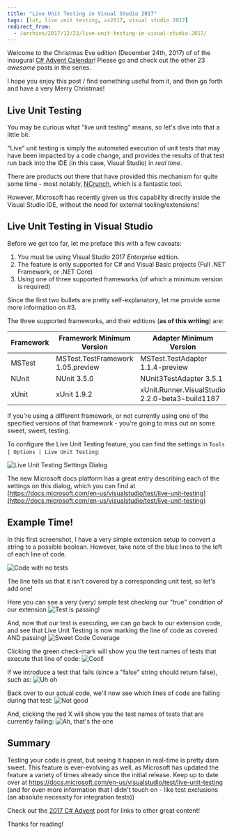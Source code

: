 ```yaml
---
title: "Live Unit Testing in Visual Studio 2017"
tags: [lut, live unit testing, vs2017, visual studio 2017]
redirect_from:
  - /archive/2017/12/23/live-unit-testing-in-visual-studio-2017/
---
```


Welcome to the Christmas Eve edition (December 24th, 2017) of of the inaugural [C# Advent Calendar](https://crosscuttingconcerns.com/The-First-C-Advent-Calendar)!  Please go and check out the other 23 *awesome* posts in the series.

I hope you enjoy this post / find something useful from it, and then go forth and have a very Merry Christmas!

## Live Unit Testing
You may be curious what "live unit testing" means, so let's dive into that a little bit.

"Live" unit testing is simply the automated execution of unit tests that may have been impacted by a code change, and provides the results of that test run
back into the IDE (in this case, Visual Studio) in *real time*.

There are products out there that have provided this mechanism for quite some time - most notably, [NCrunch](http://www.ncrunch.net/), which is a fantastic tool.

However, Microsoft has recently given us this capability directly inside the Visual Studio IDE, without the need for external tooling/extensions!

## Live Unit Testing in Visual Studio
Before we get too far, let me preface this with a few caveats:

1. You must be using Visual Studio 2017 *Enterprise* edition.
2. The feature is only supported for C# and Visual Basic projects (Full .NET Framework, or .NET Core)
3. Using one of three supported frameworks (of which a minimum version is required)

Since the first two bullets are pretty self-explanatory, let me provide some more information on #3.

The three supported frameworks, and their editions (**as of this writing**) are:

|Framework|Framework Minimum Version        |Adapter Minimum Version                        |
|---------|---------------------------------|-----------------------------------------------|
|MSTest   |MSTest.TestFramework 1.05.preview|MSTest.TestAdapter 1.1.4-preview               |
|NUnit    |NUnit 3.5.0                      |NUnit3TestAdapter 3.5.1                        |
|xUnit    |xUnit 1.9.2                      |xUnit.Runner.VisualStudio 2.2.0-beta3-build1187|

If you're using a different framework, or not currently using one of the specified versions of that framework - you're going to miss out on some sweet, sweet, testing.

To configure the Live Unit Testing feature, you can find the settings in `Tools | Options | Live Unit Testing`:

![Live Unit Testing Settings Dialog](lut-configuration.png)

The new Microsoft docs platform has a great entry describing each of the settings on this dialog, which you can find at [https://docs.microsoft.com/en-us/visualstudio/test/live-unit-testing](https://docs.microsoft.com/en-us/visualstudio/test/live-unit-testing)  

## Example Time!

In this first screenshot, I have a very simple extension setup to convert a string to a possible boolean.  However, take note of the blue lines to the left of each line of code.

![Code with no tests](code-with-no-tests.png)

The line tells us that it isn't covered by a corresponding unit test, so let's add one!

Here you can see a very (very) simple test checking our "true" condition of our extension
![Test is passing!](passing-test.png)

And, now that our test is executing, we can go back to our extension code, and see that Live Unit Testing is now marking the line of code as covered AND passing!
![Sweet Code Coverage](lut-shows-passing.png)

Clicking the green check-mark will show you the test names of tests that execute that line of code:
![Cool!](hover-to-show-passing-details.png)

If we introduce a test that fails (since a "false" string should return false), such as:
![Uh oh](failing-test.png)

Back over to our actual code, we'll now see which lines of code are failing during that test:
![Not good](lut-shows-failing.png)

And, clicking the red X will show you the test names of tests that are currently failing:
![Ah, that's the one](hover-to-show-failing-details.png)

## Summary
Testing your code is great, but seeing it happen in real-time is pretty darn sweet.  This feature is ever-evolving as well, as Microsoft has updated the feature a variety of times already since the initial release.  Keep up to date over at https://docs.microsoft.com/en-us/visualstudio/test/live-unit-testing (and for even more information that I didn't touch on - like test exclusions (an absolute necessity for integration tests))

Check out the [2017 C# Advent](https://crosscuttingconcerns.com/The-First-C-Advent-Calendar) post for links to other great content!

Thanks for reading!